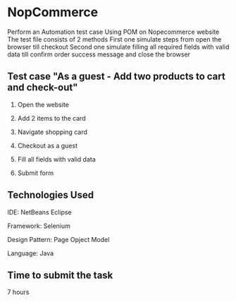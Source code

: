 # NopCommerce
Perform an Automation test case Using POM on Nopecommerce website
The test file consists of 2 methods
First one simulate steps from open the browser till checkout
Second one simulate filling all required fields with valid data till confirm order success message and close the browser

## Test case "As a guest - Add two products to cart and check-out"
1. Open the website

2. Add 2 items to the card

3. Navigate shopping card

4. Checkout as a guest

5. Fill all fields with valid data

6. Submit form

## Technologies Used
IDE: NetBeans Eclipse

Framework: Selenium 

Design Pattern: Page Opject Model

Language: Java

## Time to submit the task
7 hours
